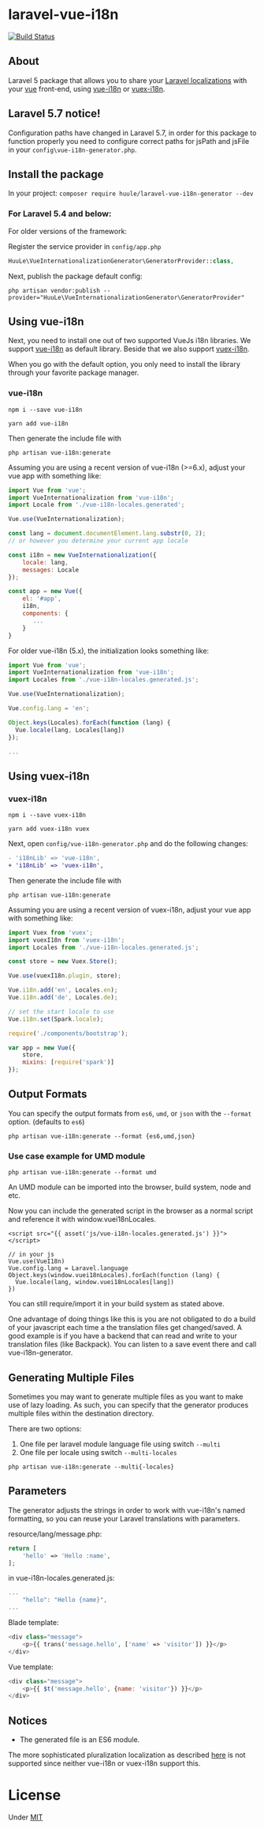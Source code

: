 # laravel-vue-i18n

[![Build Status](https://travis-ci.org/github/huuptag/laravel-vue-i18n.png?branch=master)](https://travis-ci.org/github/huuptag/laravel-vue-i18n)

## About

Laravel 5 package that allows you to share your [Laravel localizations](https://laravel.com/docs/5.8/localization)
with your [vue](http://vuejs.org/) front-end, using [vue-i18n](https://github.com/kazupon/vue-i18n) or [vuex-i18n](https://github.com/dkfbasel/vuex-i18n).


## Laravel 5.7 notice!

Configuration paths have changed in Laravel 5.7, in order for this package to function properly you need to configure correct paths for jsPath and jsFile in your `config\vue-i18n-generator.php`.


## Install the package

In your project:
```composer require huule/laravel-vue-i18n-generator --dev```

### For Laravel 5.4 and below:
For older versions of the framework:

Register the service provider in ```config/app.php```

```php
HuuLe\VueInternationalizationGenerator\GeneratorProvider::class,
```

Next, publish the package default config:

```
php artisan vendor:publish --provider="HuuLe\VueInternationalizationGenerator\GeneratorProvider"
```

## Using vue-i18n

Next, you need to install one out of two supported VueJs i18n libraries. We support [vue-i18n](https://github.com/kazupon/vue-i18n) as default library. Beside that we also support [vuex-i18n](https://github.com/dkfbasel/vuex-i18n).

When you go with the default option, you only need to install the library through your favorite package manager.
### vue-i18n
```
npm i --save vue-i18n
```

```
yarn add vue-i18n
```

Then generate the include file with
```
php artisan vue-i18n:generate
```

Assuming you are using a recent version of vue-i18n (>=6.x), adjust your vue app with something like:
```js
import Vue from 'vue';
import VueInternationalization from 'vue-i18n';
import Locale from './vue-i18n-locales.generated';

Vue.use(VueInternationalization);

const lang = document.documentElement.lang.substr(0, 2);
// or however you determine your current app locale

const i18n = new VueInternationalization({
    locale: lang,
    messages: Locale
});

const app = new Vue({
    el: '#app',
    i18n,
    components: {
       ...
    }
}
```

For older vue-i18n (5.x), the initialization looks something like:
```js
import Vue from 'vue';
import VueInternationalization from 'vue-i18n';
import Locales from './vue-i18n-locales.generated.js';

Vue.use(VueInternationalization);

Vue.config.lang = 'en';

Object.keys(Locales).forEach(function (lang) {
  Vue.locale(lang, Locales[lang])
});

...
```




## Using vuex-i18n

### vuex-i18n
```
npm i --save vuex-i18n
```

```
yarn add vuex-i18n vuex
```

Next, open `config/vue-i18n-generator.php` and do the following changes:

```diff
- 'i18nLib' => 'vue-i18n',
+ 'i18nLib' => 'vuex-i18n',
```

Then generate the include file with
```
php artisan vue-i18n:generate
```

Assuming you are using a recent version of vuex-i18n, adjust your vue app with something like:
```js
import Vuex from 'vuex';
import vuexI18n from 'vuex-i18n';
import Locales from './vue-i18n-locales.generated.js';

const store = new Vuex.Store();

Vue.use(vuexI18n.plugin, store);

Vue.i18n.add('en', Locales.en);
Vue.i18n.add('de', Locales.de);

// set the start locale to use
Vue.i18n.set(Spark.locale);

require('./components/bootstrap');

var app = new Vue({
    store,
    mixins: [require('spark')]
});
```

## Output Formats

You can specify the output formats from `es6`, `umd`, or `json` with the `--format` option. (defaults to `es6`)

```
php artisan vue-i18n:generate --format {es6,umd,json}
```

### Use case example for UMD module

```
php artisan vue-i18n:generate --format umd
```
An UMD module can be imported into the browser, build system, node and etc.

Now you can include the generated script in the browser as a normal script and reference it with window.vuei18nLocales.
```vue
<script src="{{ asset('js/vue-i18n-locales.generated.js') }}"></script>

// in your js
Vue.use(VueI18n)
Vue.config.lang = Laravel.language
Object.keys(window.vuei18nLocales).forEach(function (lang) {
  Vue.locale(lang, window.vuei18nLocales[lang])
})
```
You can still require/import it in your build system as stated above.

One advantage of doing things like this is you are not obligated to do a build of your javascript each time a the translation files get changed/saved. A good example is if you have a backend that can read and write to your translation files (like Backpack). You can listen to a save event there and call vue-i18n-generator.

## Generating Multiple Files

Sometimes you may want to generate multiple files as you want to make use of lazy loading. As such, you can specify that the generator produces multiple files within the destination directory.

There are two options:
1. One file per laravel module language file using switch ```--multi```
2. One file per locale using switch ```--multi-locales```

```
php artisan vue-i18n:generate --multi{-locales}
```

## Parameters

The generator adjusts the strings in order to work with vue-i18n's named formatting,
so you can reuse your Laravel translations with parameters.

resource/lang/message.php:
```php
return [
    'hello' => 'Hello :name',
];
```

in vue-i18n-locales.generated.js:
```js
...
    "hello": "Hello {name}",
...
```

Blade template:
```php
<div class="message">
    <p>{{ trans('message.hello', ['name' => 'visitor']) }}</p>
</div>
```

Vue template:
```js
<div class="message">
    <p>{{ $t('message.hello', {name: 'visitor'}) }}</p>
</div>
```


## Notices

- The generated file is an ES6 module.

The more sophisticated pluralization localization as described [here](https://laravel.com/docs/5.5/localization#pluralization) is not supported since neither vue-i18n or vuex-i18n support this.

# License

Under [MIT](LICENSE)
